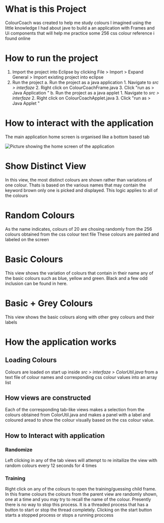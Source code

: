 # What is this Project
ColourCoach was created to help me study colours
I imagined using the little knowledge I had about jave to build a an application with Frames and Ui components that will help me practice some 256 css colour reference i found online


# How to run the project
1. Import the project into Eclipse by clicking 
File > Import > Expand General > Import existing project into eclipse
2. Run the project
	a. Run the project as a java application 
		1. Navigate to *src > interfaze* 
		2. Right click on ColourCoachFrame.java
		3. Click "run as > Java Application "
	b. Run the project as a java applet
		1. Navigate to *src > interfaze*
		2. Right click on ColourCoachApplet.java
		3. Click "run as > Java Applet "

# How to interact with the application

The main application home screen is organised like a bottom based tab

<img src="./home-tab.PNG" alt="Picture showing the home screen of the application">

# Show Distinct View
In this view, the most distinct colours are shown rather than variations of one colour. 
Thats is based on the various names that may contain the keyword brown  only one 
is picked and displayed. This logic applies to all of the colours 

# Random Colours
As the name indicates, colours of 20 are chosing randomly from the 256 colours obtained from the css colour text file
These colours are painted and labeled on the screen

# Basic Colours
This view shows the variation of colours that contain in their name any of the basic colours such as blue, yellow and green. Black and a few odd inclusion can be found in here.

# Basic + Grey Colours
This view shows the basic colours along with other grey colours and their labels


# How the application works 

## Loading Colours
Colours are loaded on start up inside *src > interfaze > ColorUtil.java* from a text file of colour names and corresponding
css colour values into an array list

## How views are constructed
Each of the corresponding tab-like views makes a selection from the colours obtained from ColorUtil.java and makes a panel with a label and coloured aread to show the colour visually based on the css colour value.

## How to Interact with application

### Randomize
Left clicking in any of the tab views will attempt to re initailize the view with random colours every 12 seconds for 4 times

### Training 
Right click on any of the colours to open the training/guessing child frame. In this frame colours the colours from the parent view are randomly shown, one at a time and you may try to recall the name of the colour. Presently there is no way to stop this process. It is a threaded process that has a button to start or stop the thread completely. Clicking on the start button starts a stopped process or stops a running proccess

